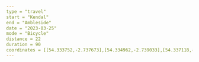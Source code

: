 ```yaml
---
type = "travel"
start = "Kendal"
end = "Ambleside"
date = "2023-03-25"
mode = "Bicycle"
distance = 22
duration = 90
coordinates = [[54.333752,-2.737673],[54.334962,-2.739033],[54.337118,-2.74369],[54.334663,-2.746411],[54.337586,-2.748728],[54.342131,-2.747678],[54.344823,-2.75058],[54.34814,-2.754691],[54.352626,-2.760993],[54.356433,-2.766977],[54.360551,-2.771954],[54.364355,-2.77753],[54.365175,-2.784237],[54.36469,-2.789723],[54.365137,-2.79697],[54.366381,-2.800949],[54.36963,-2.806652],[54.373069,-2.812286],[54.376868,-2.816147],[54.37705,-2.816605],[54.377312,-2.822262],[54.37774,-2.828678],[54.379021,-2.835495],[54.380529,-2.84316],[54.380511,-2.852389],[54.380197,-2.852162],[54.380746,-2.854342],[54.381936,-2.860357],[54.383917,-2.86352],[54.386314,-2.868098],[54.389199,-2.872444],[54.390054,-2.876912],[54.390892,-2.880127],[54.391839,-2.883723],[54.392727,-2.89251],[54.39252,-2.903446],[54.391383,-2.912256],[54.392361,-2.915178],[54.395004,-2.9221],[54.39763,-2.93253],[54.400775,-2.937982],[54.403986,-2.943461],[54.409582,-2.947976],[54.414209,-2.955599],[54.418687,-2.961108],[54.418837,-2.962013],[54.419081,-2.961777],[54.418796,-2.961374],[54.418931,-2.961958],[54.418945,-2.961956]]
---
```

